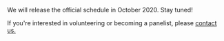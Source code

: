 We will release the official schedule in October 2020.  Stay tuned!

If you're interested in volunteering or becoming a panelist, please [contact us.](../contact.html)
